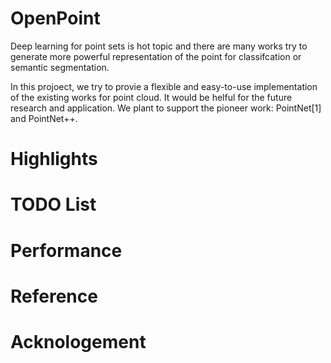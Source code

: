 # OpenPoint
Deep learning for point sets is hot topic and there are many works try to generate more powerful representation of the point for classifcation or semantic segmentation.

In this projoect, we try to provie a flexible and easy-to-use implementation of the existing works for point cloud. It would be helful for the future research and application. We plant to support the pioneer work: PointNet[1] and PointNet++.

# Highlights

# TODO List

# Performance 

# Reference

# Acknologement

